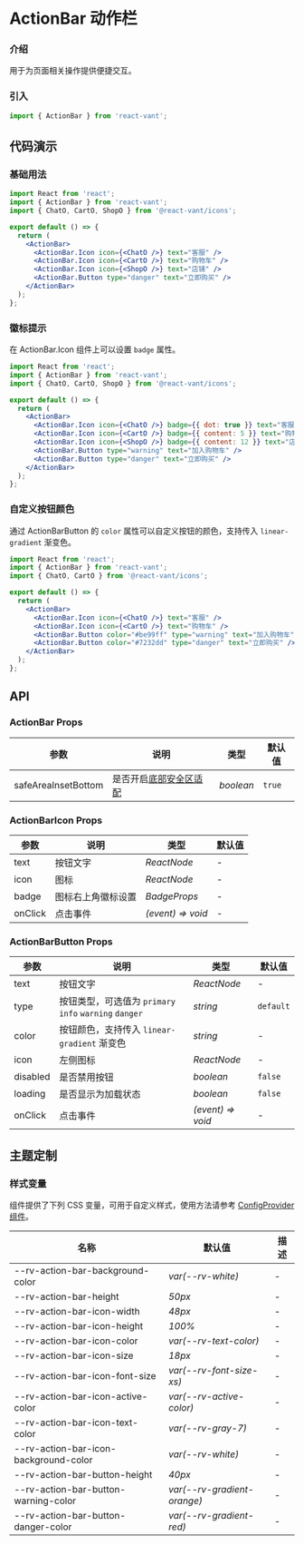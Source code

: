 # ActionBar 动作栏

### 介绍

用于为页面相关操作提供便捷交互。

### 引入

```js
import { ActionBar } from 'react-vant';
```

## 代码演示

### 基础用法

```jsx
import React from 'react';
import { ActionBar } from 'react-vant';
import { ChatO, CartO, ShopO } from '@react-vant/icons';

export default () => {
  return (
    <ActionBar>
      <ActionBar.Icon icon={<ChatO />} text="客服" />
      <ActionBar.Icon icon={<CartO />} text="购物车" />
      <ActionBar.Icon icon={<ShopO />} text="店铺" />
      <ActionBar.Button type="danger" text="立即购买" />
    </ActionBar>
  );
};
```

### 徽标提示

在 ActionBar.Icon 组件上可以设置 `badge` 属性。

```jsx
import React from 'react';
import { ActionBar } from 'react-vant';
import { ChatO, CartO, ShopO } from '@react-vant/icons';

export default () => {
  return (
    <ActionBar>
      <ActionBar.Icon icon={<ChatO />} badge={{ dot: true }} text="客服" />
      <ActionBar.Icon icon={<CartO />} badge={{ content: 5 }} text="购物车" />
      <ActionBar.Icon icon={<ShopO />} badge={{ content: 12 }} text="店铺" />
      <ActionBar.Button type="warning" text="加入购物车" />
      <ActionBar.Button type="danger" text="立即购买" />
    </ActionBar>
  );
};
```

### 自定义按钮颜色

通过 ActionBarButton 的 `color` 属性可以自定义按钮的颜色，支持传入 `linear-gradient` 渐变色。

```jsx
import React from 'react';
import { ActionBar } from 'react-vant';
import { ChatO, CartO } from '@react-vant/icons';

export default () => {
  return (
    <ActionBar>
      <ActionBar.Icon icon={<ChatO />} text="客服" />
      <ActionBar.Icon icon={<CartO />} text="购物车" />
      <ActionBar.Button color="#be99ff" type="warning" text="加入购物车" />
      <ActionBar.Button color="#7232dd" type="danger" text="立即购买" />
    </ActionBar>
  );
};
```

## API

### ActionBar Props

| 参数 | 说明 | 类型 | 默认值 |
| --- | --- | --- | --- |
| safeAreaInsetBottom | 是否开启[底部安全区适配](#/zh-CN/advanced-usage#di-bu-an-quan-qu-gua-pei) | _boolean_ | `true` |

### ActionBarIcon Props

| 参数    | 说明               | 类型              | 默认值 |
| ------- | ------------------ | ----------------- | ------ |
| text    | 按钮文字           | _ReactNode_       | -      |
| icon    | 图标               | _ReactNode_       | -      |
| badge   | 图标右上角徽标设置 | _BadgeProps_      | -      |
| onClick | 点击事件           | _(event) => void_ | -      |

### ActionBarButton Props

| 参数 | 说明 | 类型 | 默认值 |
| --- | --- | --- | --- |
| text | 按钮文字 | _ReactNode_ | - |
| type | 按钮类型，可选值为 `primary` `info` `warning` `danger` | _string_ | `default` |
| color | 按钮颜色，支持传入 `linear-gradient` 渐变色 | _string_ | - |
| icon | 左侧图标 | _ReactNode_ | - |
| disabled | 是否禁用按钮 | _boolean_ | `false` |
| loading | 是否显示为加载状态 | _boolean_ | `false` |
| onClick | 点击事件 | _(event) => void_ | - |

## 主题定制

### 样式变量

组件提供了下列 CSS 变量，可用于自定义样式，使用方法请参考 [ConfigProvider 组件](#/zh-CN/config-provider)。

| 名称                                  | 默认值                      | 描述 |
| ------------------------------------- | --------------------------- | ---- |
| --rv-action-bar-background-color      | _var(--rv-white)_           | -    |
| --rv-action-bar-height                | _50px_                      | -    |
| --rv-action-bar-icon-width            | _48px_                      | -    |
| --rv-action-bar-icon-height           | _100%_                      | -    |
| --rv-action-bar-icon-color            | _var(--rv-text-color)_      | -    |
| --rv-action-bar-icon-size             | _18px_                      | -    |
| --rv-action-bar-icon-font-size        | _var(--rv-font-size-xs)_    | -    |
| --rv-action-bar-icon-active-color     | _var(--rv-active-color)_    | -    |
| --rv-action-bar-icon-text-color       | _var(--rv-gray-7)_          | -    |
| --rv-action-bar-icon-background-color | _var(--rv-white)_           | -    |
| --rv-action-bar-button-height         | _40px_                      | -    |
| --rv-action-bar-button-warning-color  | _var(--rv-gradient-orange)_ | -    |
| --rv-action-bar-button-danger-color   | _var(--rv-gradient-red)_    | -    |

